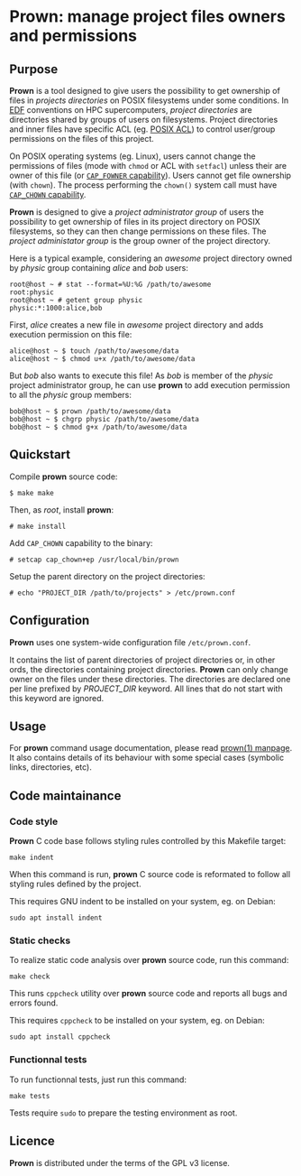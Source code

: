 # Prown: manage project files owners and permissions

## Purpose

**Prown** is a tool designed to give users the possibility to get ownership of
files in _projects directories_ on POSIX filesystems under some conditions. In
[EDF][edf] conventions on HPC supercomputers, _project directories_ are
directories shared by groups of users on filesystems. Project directories and
inner files have specific ACL (eg. [POSIX ACL][usenix]) to control user/group
permissions on the files of this project.

On POSIX operating systems (eg. Linux), users cannot change the permissions of
files (mode with `chmod` or ACL with `setfacl`) unless their are owner of this
file (or [`CAP_FOWNER` capability][capabilities]). Users cannot get file
ownership (with `chown`). The process performing the `chown()` system call must
have [`CAP_CHOWN` capability][capabilities].

**Prown** is designed to give a *project administrator group* of users the
possibility to get ownership of files in its project directory on POSIX
filesystems, so they can then change permissions on these files. The *project
administator group* is the group owner of the project directory.

Here is a typical example, considering an _awesome_ project directory owned by
_physic_ group containing _alice_ and _bob_ users:

```
root@host ~ # stat --format=%U:%G /path/to/awesome
root:physic
root@host ~ # getent group physic
physic:*:1000:alice,bob
```

First, _alice_ creates a new file in _awesome_ project directory and adds
execution permission on this file:

```
alice@host ~ $ touch /path/to/awesome/data
alice@host ~ $ chmod u+x /path/to/awesome/data
```

But _bob_ also wants to execute this file! As _bob_ is member of the _physic_
project administrator group, he can use **prown** to add execution permission
to all the _physic_ group members:

```
bob@host ~ $ prown /path/to/awesome/data
bob@host ~ $ chgrp physic /path/to/awesome/data
bob@host ~ $ chmod g+x /path/to/awesome/data
```

[edf]: https://www.edf.fr/en/meta-home
[usenix]: https://www.usenix.org/legacy/publications/library/proceedings/usenix03/tech/freenix03/full_papers/gruenbacher/gruenbacher_html/main.html
[capabilities]: https://man7.org/linux/man-pages/man7/capabilities.7.html

## Quickstart

Compile **prown** source code:

```
$ make make
```

Then, as _root_, install **prown**:

```
# make install
```

Add `CAP_CHOWN` capability to the binary:

```
# setcap cap_chown+ep /usr/local/bin/prown
```

Setup the parent directory on the project directories:

```
# echo "PROJECT_DIR /path/to/projects" > /etc/prown.conf
```

## Configuration

**Prown** uses one system-wide configuration file `/etc/prown.conf`.

It contains the list of parent directories of project directories or, in other
ords, the directories containing project directories. **Prown** can only change
owner on the files under these directories. The directories are declared one
per line prefixed by *PROJECT\_DIR* keyword. All lines that do not start with
this keyword are ignored.

## Usage

For **prown** command usage documentation, please read
[prown(1) manpage](doc/man/prown.1.md). It also contains details of its
behaviour with some special cases (symbolic links, directories, etc).

## Code maintainance

### Code style

**Prown** C code base follows styling rules controlled by this Makefile target:

```
make indent
```

When this command is run, **prown** C source code is reformated to follow all
styling rules defined by the project.

This requires GNU indent to be installed on your system, eg. on Debian:

```
sudo apt install indent
```

### Static checks

To realize static code analysis over **prown** source code, run this command:

```
make check
```

This runs `cppcheck` utility over **prown** source code and reports all bugs
and errors found.

This requires `cppcheck` to be installed on your system, eg. on Debian:

```
sudo apt install cppcheck
```

### Functionnal tests

To run functionnal tests, just run this command:

```
make tests
```

Tests require `sudo` to prepare the testing environment as root.

## Licence

**Prown** is distributed under the terms of the GPL v3 license.
